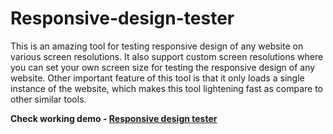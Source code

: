# Responsive-design-tester
This is an amazing tool for testing responsive design of any website on various screen resolutions. 
It also support custom screen resolutions where you can set your own screen size for testing the responsive
design of any website.
Other important feature of this tool is that it only loads a single instance of the website, 
which makes this tool lightening fast as compare to other similar tools.

<strong>Check working demo  - <a href='http://dapinder.com/tools/responsive-design-tester/'>Responsive design tester</a></strong>




